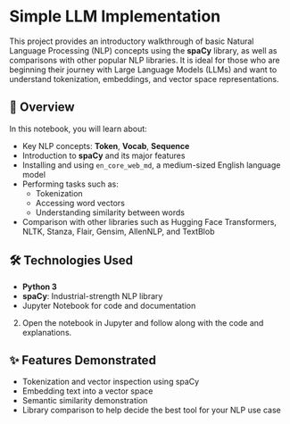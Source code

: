 # Simple LLM Implementation

This project provides an introductory walkthrough of basic Natural Language Processing (NLP) concepts using the **spaCy** library, as well as comparisons with other popular NLP libraries. It is ideal for those who are beginning their journey with Large Language Models (LLMs) and want to understand tokenization, embeddings, and vector space representations.

## 📘 Overview

In this notebook, you will learn about:

- Key NLP concepts: **Token**, **Vocab**, **Sequence**
- Introduction to **spaCy** and its major features
- Installing and using `en_core_web_md`, a medium-sized English language model
- Performing tasks such as:
  - Tokenization
  - Accessing word vectors
  - Understanding similarity between words
- Comparison with other libraries such as Hugging Face Transformers, NLTK, Stanza, Flair, Gensim, AllenNLP, and TextBlob

## 🛠️ Technologies Used

- **Python 3**
- **spaCy**: Industrial-strength NLP library
- Jupyter Notebook for code and documentation

2. Open the notebook in Jupyter and follow along with the code and explanations.

## ✨ Features Demonstrated

- Tokenization and vector inspection using spaCy
- Embedding text into a vector space
- Semantic similarity demonstration
- Library comparison to help decide the best tool for your NLP use case

